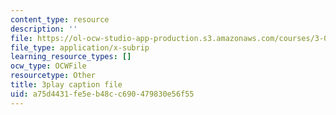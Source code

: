 ```yaml
---
content_type: resource
description: ''
file: https://ol-ocw-studio-app-production.s3.amazonaws.com/courses/3-091-introduction-to-solid-state-chemistry-fall-2018/a75d4431fe5eb48cc690479830e56f55_Gqic72B-1MU.srt
file_type: application/x-subrip
learning_resource_types: []
ocw_type: OCWFile
resourcetype: Other
title: 3play caption file
uid: a75d4431-fe5e-b48c-c690-479830e56f55
---
```

